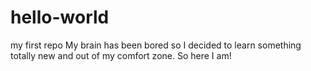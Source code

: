 # hello-world
my first repo
My brain has been bored so I decided to learn something totally new and out of my comfort zone. So here I am!
